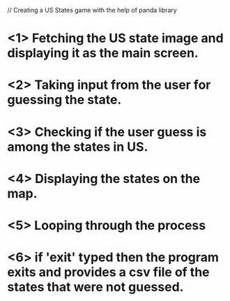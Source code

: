// Creating a US States game with the help of panda library

# <1> Fetching the US state image and displaying it as the main screen.
# <2> Taking input from the user for guessing the state.
# <3> Checking if the user guess is among the states in US.
# <4> Displaying the states on the map.
# <5> Looping through the process
# <6> if 'exit' typed then the program exits and provides a csv file of the states that were not guessed.